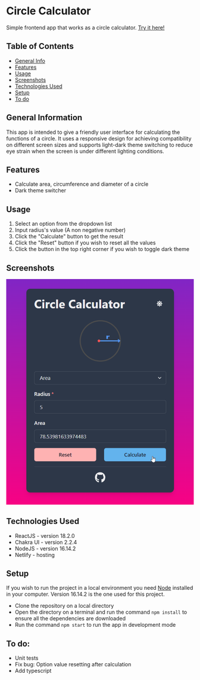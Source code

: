 # Circle Calculator
Simple frontend app that works as a circle calculator. [Try it here!](https://circlecalculator.netlify.app/)

## Table of Contents
* [General Info](#general-information)
* [Features](#features)
* [Usage](#usage)
* [Screenshots](#screenshots)
* [Technologies Used](#technologies-used)
* [Setup](#setup)
* [To do](#to-do)


## General Information
This app is intended to give a friendly user interface for calculating the functions of a circle. It uses a responsive design for achieving compatibility on different screen sizes and supports light-dark theme switching to reduce eye strain when the screen is under different lighting conditions.


## Features
- Calculate area, circumference and diameter of a circle
- Dark theme switcher


## Usage
1. Select an option from the dropdown list
2. Input radius's value (A non negative number)
3. Click the "Calculate" button to get the result
4. Click the "Reset" button if you wish to reset all the values
5. Click the button in the top right corner if you wish to toggle dark theme


## Screenshots
![App screenshot](./img/screenshot01.png)


## Technologies Used
- ReactJS - version 18.2.0
- Chakra UI - version 2.2.4
- NodeJS - version 16.14.2
- Netlify - hosting


## Setup
If you wish to run the project in a local environment you need [Node](https://nodejs.org/) installed in your computer. Version 16.14.2 is the one used for this project.
- Clone the repository on a local directory
- Open the directory on a terminal and run the command `npm install` to ensure all the dependencies are downloaded
- Run the command `npm start` to run the app in development mode


## To do:
- Unit tests
- Fix bug: Option value resetting after calculation
- Add typescript

